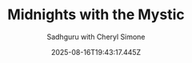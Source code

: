 ---
title: "Midnights with the Mystic"
date: "2025-08-16T19:43:17.445Z"
author: "Sadhguru with Cheryl Simone"
read_year: "NO"
recommendation: '3'
url: /bookshelf/midnights-with-the-mystic
---